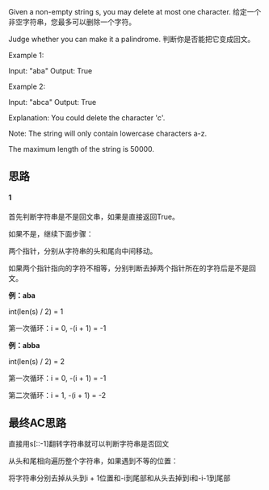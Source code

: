 Given a non-empty string s, you may delete at most one character.
给定一个非空字符串，您最多可以删除一个字符。

Judge whether you can make it a palindrome.
判断你是否能把它变成回文。

Example 1:

Input: "aba"
Output: True

Example 2:

Input: "abca"
Output: True

Explanation: You could delete the character 'c'.

Note:
The string will only contain lowercase characters a-z.

The maximum length of the string is 50000.

## 思路

#### 1

首先判断字符串是不是回文串，如果是直接返回True。

如果不是，继续下面步骤：

两个指针，分别从字符串的头和尾向中间移动。

如果两个指针指向的字符不相等，分别判断去掉两个指针所在的字符后是不是回文。

**例：aba**

int(len(s) / 2) = 1

第一次循环：i = 0, -(i + 1) = -1 

**例：abba**

int(len(s) / 2) = 2

第一次循环：i = 0, -(i + 1) = -1

第二次循环：i = 1, -(i + 1) = -2  

## 最终AC思路

直接用s[::-1]翻转字符串就可以判断字符串是否回文

从头和尾相向遍历整个字符串，如果遇到不等的位置：

将字符串分别去掉从头到i + 1位置和-i到尾部和从头去掉到i和-i-1到尾部